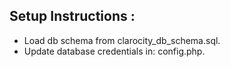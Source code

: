 ## Setup Instructions :
 
 - Load db schema from clarocity_db_schema.sql.
 - Update database credentials in: config.php.
